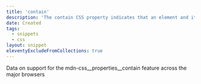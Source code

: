 ```yaml
---
title: 'contain'
description: 'The contain CSS property indicates that an element and its contents are, as much as possible, independent from the rest of the document tree.'
date: Created
tags:
  - snippets
  - css
layout: snippet
eleventyExcludeFromCollections: true
---
```


<p class="ciu_embed" data-feature="mdn-css__properties__contain" data-periods="future_1,current,past_1,past_2" data-accessible-colours="false">
<p>Data on support for the mdn-css__properties__contain feature across the major browsers</p>
</p>
